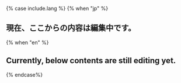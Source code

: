 {% case include.lang %}
  {% when "jp" %}
## 現在、ここからの内容は編集中です。
  {% when "en" %}
## Currently, below contents are still editing yet.
{% endcase%}